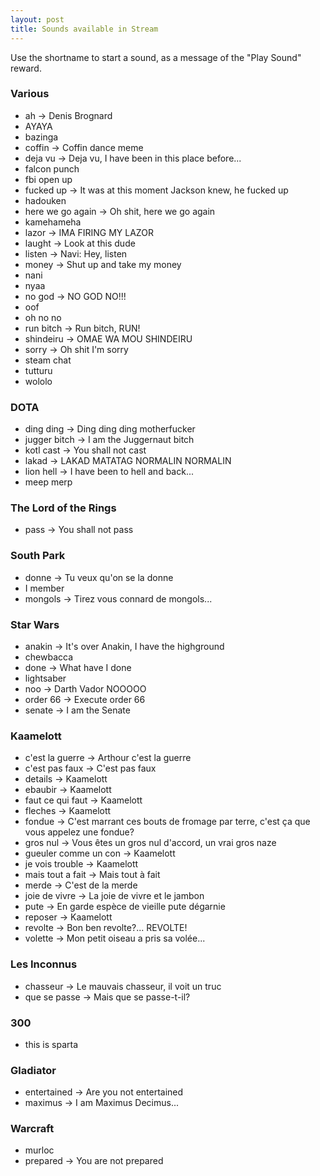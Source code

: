 ```yaml
---
layout: post
title: Sounds available in Stream
---
```

Use the shortname to start a sound, as a message of the "Play Sound" reward.  

### Various  

* ah -> Denis Brognard  
* AYAYA  
* bazinga  
* coffin -> Coffin dance meme  
* deja vu -> Deja vu, I have been in this place before...  
* falcon punch  
* fbi open up  
* fucked up -> It was at this moment Jackson knew, he fucked up  
* hadouken  
* here we go again -> Oh shit, here we go again  
* kamehameha  
* lazor -> IMA FIRING MY LAZOR  
* laught -> Look at this dude  
* listen -> Navi: Hey, listen  
* money -> Shut up and take my money  
* nani  
* nyaa  
* no god -> NO GOD NO!!!  
* oof  
* oh no no  
* run bitch -> Run bitch, RUN!  
* shindeiru -> OMAE WA MOU SHINDEIRU  
* sorry -> Oh shit I'm sorry  
* steam chat  
* tutturu  
* wololo  

### DOTA  
 
* ding ding -> Ding ding ding motherfucker    
* jugger bitch -> I am the Juggernaut bitch  
* kotl cast -> You shall not cast   
* lakad -> LAKAD MATATAG NORMALIN NORMALIN  
* lion hell -> I have been to hell and back...  
* meep merp  

### The Lord of the Rings  

* pass -> You shall not pass  

### South Park  

* donne -> Tu veux qu'on se la donne  
* I member  
* mongols -> Tirez vous connard de mongols...  

### Star Wars  

* anakin -> It's over Anakin, I have the highground  
* chewbacca  
* done -> What have I done  
* lightsaber  
* noo -> Darth Vador NOOOOO  
* order 66 -> Execute order 66  
* senate -> I am the Senate  

### Kaamelott  

* c'est la guerre -> Arthour c'est la guerre  
* c'est pas faux -> C'est pas faux  
* details -> Kaamelott  
* ebaubir -> Kaamelott  
* faut ce qui faut -> Kaamelott  
* fleches -> Kaamelott  
* fondue -> C'est marrant ces bouts de fromage par terre, c'est ça que vous appelez une fondue?  
* gros nul -> Vous êtes un gros nul d'accord, un vrai gros naze  
* gueuler comme un con -> Kaamelott  
* je vois trouble -> Kaamelott  
* mais tout a fait -> Mais tout à fait  
* merde -> C'est de la merde  
* joie de vivre -> La joie de vivre et le jambon  
* pute -> En garde espèce de vieille pute dégarnie  
* reposer -> Kaamelott  
* revolte -> Bon ben revolte?... REVOLTE!  
* volette -> Mon petit oiseau a pris sa volée...  

### Les Inconnus  

* chasseur -> Le mauvais chasseur, il voit un truc  
* que se passe -> Mais que se passe-t-il?  

### 300  

* this is sparta  

### Gladiator  

* entertained -> Are you not entertained  
* maximus -> I am Maximus Decimus...  

### Warcraft  

* murloc  
* prepared -> You are not prepared  
